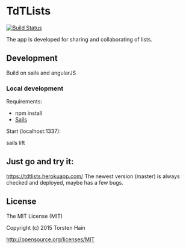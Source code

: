 # TdTLists

[![Build Status](https://snap-ci.com/tdt17/tdtlists/branch/master/build_image)](https://snap-ci.com/tdt17/tdtlists/branch/master)

The app is developed for sharing and collaborating of lists.

## Development

Build on sails and angularJS

### Local development

Requirements:
- npm install
- [Sails](http://sailsjs.org/get-started)

Start (localhost:1337):

  sails lift

## Just go and try it:
https://tdtlists.herokuapp.com/
The newest version (master) is always checked and deployed, maybe has a few bugs.

## License

The MIT License (MIT)

Copyright (c) 2015 Torsten Hain

http://opensource.org/licenses/MIT
